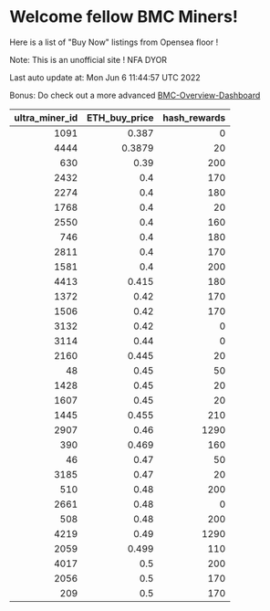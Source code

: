 # Welcome fellow BMC Miners!
Here is a list of "Buy Now" listings from Opensea floor !

Note: This is an unofficial site ! NFA DYOR

Last auto update at: Mon Jun  6 11:44:57 UTC 2022

Bonus: Do check out a more advanced [BMC-Overview-Dashboard](https://dune.com/defifunk/BMC-Overview-Dashboard)


|   ultra_miner_id |   ETH_buy_price |   hash_rewards |
|-----------------:|----------------:|---------------:|
|             1091 |          0.387  |              0 |
|             4444 |          0.3879 |             20 |
|              630 |          0.39   |            200 |
|             2432 |          0.4    |            170 |
|             2274 |          0.4    |            180 |
|             1768 |          0.4    |             20 |
|             2550 |          0.4    |            160 |
|              746 |          0.4    |            180 |
|             2811 |          0.4    |            170 |
|             1581 |          0.4    |            200 |
|             4413 |          0.415  |            180 |
|             1372 |          0.42   |            170 |
|             1506 |          0.42   |            170 |
|             3132 |          0.42   |              0 |
|             3114 |          0.44   |              0 |
|             2160 |          0.445  |             20 |
|               48 |          0.45   |             50 |
|             1428 |          0.45   |             20 |
|             1607 |          0.45   |             20 |
|             1445 |          0.455  |            210 |
|             2907 |          0.46   |           1290 |
|              390 |          0.469  |            160 |
|               46 |          0.47   |             50 |
|             3185 |          0.47   |             20 |
|              510 |          0.48   |            200 |
|             2661 |          0.48   |              0 |
|              508 |          0.48   |            200 |
|             4219 |          0.49   |           1290 |
|             2059 |          0.499  |            110 |
|             4017 |          0.5    |            200 |
|             2056 |          0.5    |            170 |
|              209 |          0.5    |            170 |